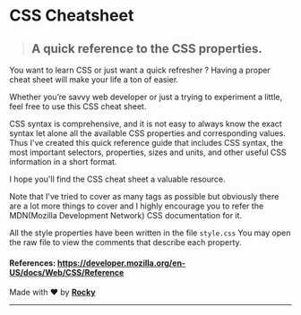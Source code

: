 # CSS Cheatsheet

> ## A quick reference to the CSS properties.

You want to learn CSS or just want a quick refresher ? Having a proper cheat sheet will make your life a ton of easier.

Whether you’re savvy web developer or just a trying to experiment a little, feel free to use this CSS cheat sheet.

CSS syntax is comprehensive, and it is not easy to always know the exact syntax let alone all the available CSS properties and corresponding values. Thus I've created this quick reference guide that includes CSS syntax, the most important selectors, properties, sizes and units, and other useful CSS information in a short format.

I hope you'll find the CSS cheat sheet a valuable resource.

Note that I've tried to cover as many tags as possible but obviously there are a lot more things to cover and I highly encourage you to refer the MDN(Mozilla Development Network) CSS documentation for it.

All the style properties have been written in the file `style.css`
You may open the raw file to view the comments that describe each property.

#### References: https://developer.mozilla.org/en-US/docs/Web/CSS/Reference

Made with ️❤︎ by **[Rocky](https://rocky93.github.io/ "Abhijeet Saxena")**

---
